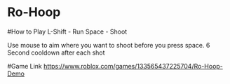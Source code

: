 # Ro-Hoop

#How to Play
L-Shift - Run
Space - Shoot

Use mouse to aim where you want to shoot before you press space.
6 Second cooldown after each shot

#Game Link 
https://www.roblox.com/games/133565437225704/Ro-Hoop-Demo
